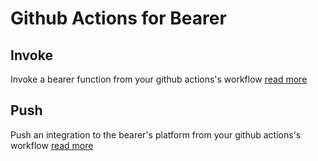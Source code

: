 # Github Actions for Bearer

## Invoke

Invoke a bearer function from your github actions's workflow [read more](./invoke)

## Push

Push an integration to the bearer's platform from your github actions's workflow [read more](./push)
